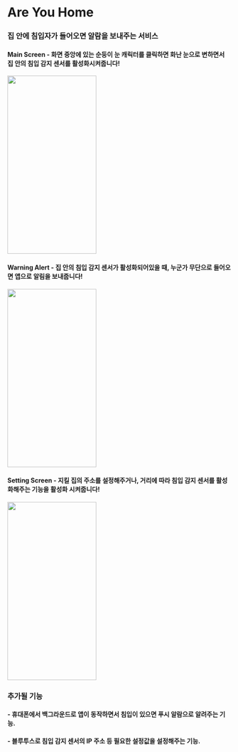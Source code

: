 # Are You Home

### 집 안에 침입자가 들어오면 알람을 보내주는 서비스 


#### Main Screen - 화면 중앙에 있는 순둥이 눈 캐릭터를 클릭하면 화난 눈으로 변하면서 집 안의 침입 감지 센서를 활성화시켜줍니다!
<img src="https://github.com/wkdghdwns199/are-you-home/assets/35947667/8294781c-d55a-4c84-857d-fefeda637b5e" width="200" height="400"/>

#### Warning Alert - 집 안의 침입 감지 센서가 활성화되어있을 때, 누군가 무단으로 들어오면 앱으로 알림을 보내줍니다!
<img src="https://github.com/wkdghdwns199/are-you-home/assets/35947667/4ab09acb-5472-4d9e-903e-55fa93e4ac00" width="200" height="400"/>

#### Setting Screen - 지킬 집의 주소를 설정해주거나, 거리에 따라 침입 감지 센서를 활성화해주는 기능을 활성화 시켜줍니다!
<img src="https://github.com/wkdghdwns199/are-you-home/assets/35947667/e5ba6830-26f8-41f1-8d27-d02b3341b8f9" width="200" height="400"/>


### 추가될 기능 


#### - 휴대폰에서 백그라운드로 앱이 동작하면서 침입이 있으면 푸시 알람으로 알려주는 기능.
#### - 블루투스로 침입 감지 센서의 IP 주소 등 필요한 설정값을 설정해주는 기능.
